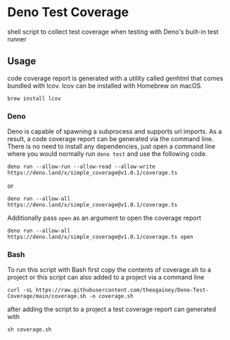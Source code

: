 # Deno Test Coverage

shell script to collect test coverage when testing with Deno's built-in test
runner

## Usage

code coverage report is generated with a utility called genhtml that comes
bundled with lcov. lcov can be installed with Homebrew on macOS.

```
brew install lcov
```

### Deno

Deno is capable of spawning a subprocess and supports url imports. As a result,
a code coverage report can be generated via the command line. There is no need
to install any dependencies, just open a command line where you would normally
run `deno test` and use the following code.

```
deno run --allow-run --allow-read --allow-write https://deno.land/x/simple_coverage@v1.0.1/coverage.ts
```

or

```
deno run --allow-all https://deno.land/x/simple_coverage@v1.0.1/coverage.ts
```

Additionally pass `open` as an argument to open the coverage report

```
deno run --allow-all https://deno.land/x/simple_coverage@v1.0.1/coverage.ts open
```

### Bash

To run this script with Bash first copy the contents of coverage.sh to a project
or this script can also added to a project via a command line

```
curl -sL https://raw.githubusercontent.com/theogainey/Deno-Test-Coverage/main/coverage.sh -o coverage.sh
```

after adding the script to a project a test coverage report can generated with

```
sh coverage.sh
```
